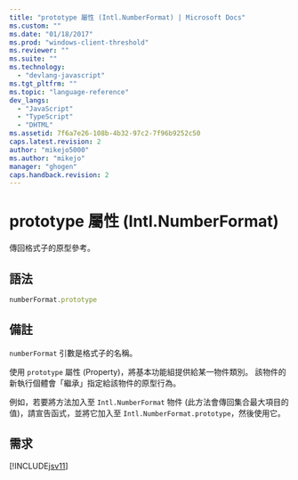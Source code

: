 ```yaml
---
title: "prototype 屬性 (Intl.NumberFormat) | Microsoft Docs"
ms.custom: ""
ms.date: "01/18/2017"
ms.prod: "windows-client-threshold"
ms.reviewer: ""
ms.suite: ""
ms.technology: 
  - "devlang-javascript"
ms.tgt_pltfrm: ""
ms.topic: "language-reference"
dev_langs: 
  - "JavaScript"
  - "TypeScript"
  - "DHTML"
ms.assetid: 7f6a7e26-108b-4b32-97c2-7f96b9252c50
caps.latest.revision: 2
author: "mikejo5000"
ms.author: "mikejo"
manager: "ghogen"
caps.handback.revision: 2
---
```

# prototype 屬性 (Intl.NumberFormat)
傳回格式子的原型參考。  
  
## 語法  
  
```javascript  
numberFormat.prototype  
```  
  
## 備註  
 `numberFormat` 引數是格式子的名稱。  
  
 使用 `prototype` 屬性 \(Property\)，將基本功能組提供給某一物件類別。  該物件的新執行個體會「繼承」指定給該物件的原型行為。  
  
 例如，若要將方法加入至 `Intl.NumberFormat` 物件 \(此方法會傳回集合最大項目的值\)，請宣告函式，並將它加入至 `Intl.NumberFormat.prototype`，然後使用它。  
  
## 需求  
 [!INCLUDE[jsv11](../../javascript/reference/includes/jsv11-md.md)]